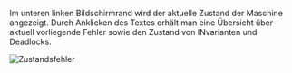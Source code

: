 Im unteren linken Bildschirmrand wird der aktuelle Zustand der Maschine angezeigt. Durch Anklicken des Textes erhält man eine Übersicht über aktuell vorliegende Fehler sowie den Zustand von INvarianten und Deadlocks.

![Zustandsfehler](../../screenshots/Main%20View/State%20Errors.png) 
